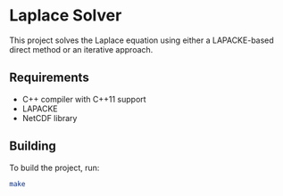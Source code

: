 # Laplace Solver

This project solves the Laplace equation using either a LAPACKE-based direct method or an iterative approach.

## Requirements

- C++ compiler with C++11 support
- LAPACKE
- NetCDF library

## Building

To build the project, run:

```bash
make
